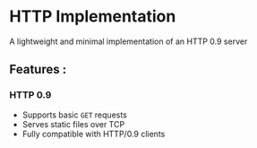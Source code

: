 # HTTP  Implementation

A lightweight and minimal implementation of an HTTP 0.9 server

## Features :
### HTTP 0.9
- Supports basic `GET` requests
- Serves static files over TCP
- Fully compatible with HTTP/0.9 clients

